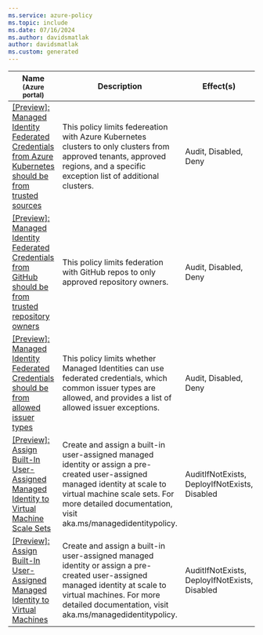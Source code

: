 ```yaml
---
ms.service: azure-policy
ms.topic: include
ms.date: 07/16/2024
ms.author: davidsmatlak
author: davidsmatlak
ms.custom: generated
---
```


|Name<br /><sub>(Azure portal)</sub> |Description |Effect(s) |Version<br /><sub>(GitHub)</sub> |
|---|---|---|---|
|[\[Preview\]: Managed Identity Federated Credentials from Azure Kubernetes should be from trusted sources](https://portal.azure.com/#blade/Microsoft_Azure_Policy/PolicyDetailBlade/definitionId/%2Fproviders%2FMicrosoft.Authorization%2FpolicyDefinitions%2Fae62c456-33de-4dc8-b100-7ce9028a7d99) |This policy limits federeation with Azure Kubernetes clusters to only clusters from approved tenants, approved regions, and a specific exception list of additional clusters. |Audit, Disabled, Deny |[1.0.0-preview](https://github.com/Azure/azure-policy/blob/master/built-in-policies/policyDefinitions/Managed%20Identity/FIC_LimitToAzureKubernetesIssuer.json) |
|[\[Preview\]: Managed Identity Federated Credentials from GitHub should be from trusted repository owners](https://portal.azure.com/#blade/Microsoft_Azure_Policy/PolicyDetailBlade/definitionId/%2Fproviders%2FMicrosoft.Authorization%2FpolicyDefinitions%2Ffd1a8e20-2c4f-4a6c-9354-b58d786d9a1f) |This policy limits federation with GitHub repos to only approved repository owners. |Audit, Disabled, Deny |[1.0.1-preview](https://github.com/Azure/azure-policy/blob/master/built-in-policies/policyDefinitions/Managed%20Identity/FIC_LimitToGitHubIssuer.json) |
|[\[Preview\]: Managed Identity Federated Credentials should be from allowed issuer types](https://portal.azure.com/#blade/Microsoft_Azure_Policy/PolicyDetailBlade/definitionId/%2Fproviders%2FMicrosoft.Authorization%2FpolicyDefinitions%2F2571b7c3-3056-4a61-b00a-9bc5232234f5) |This policy limits whether Managed Identities can use federated credentials, which common issuer types are allowed, and provides a list of allowed issuer exceptions. |Audit, Disabled, Deny |[1.0.0-preview](https://github.com/Azure/azure-policy/blob/master/built-in-policies/policyDefinitions/Managed%20Identity/FIC_LimitToWellknownIssuers.json) |
|[\[Preview\]: Assign Built-In User-Assigned Managed Identity to Virtual Machine Scale Sets](https://portal.azure.com/#blade/Microsoft_Azure_Policy/PolicyDetailBlade/definitionId/%2Fproviders%2FMicrosoft.Authorization%2FpolicyDefinitions%2F516187d4-ef64-4a1b-ad6b-a7348502976c) |Create and assign a built-in user-assigned managed identity or assign a pre-created user-assigned managed identity at scale to virtual machine scale sets. For more detailed documentation, visit aka.ms/managedidentitypolicy. |AuditIfNotExists, DeployIfNotExists, Disabled |[1.1.0-preview](https://github.com/Azure/azure-policy/blob/master/built-in-policies/policyDefinitions/Managed%20Identity/VMSS_UAI_DINE.json) |
|[\[Preview\]: Assign Built-In User-Assigned Managed Identity to Virtual Machines](https://portal.azure.com/#blade/Microsoft_Azure_Policy/PolicyDetailBlade/definitionId/%2Fproviders%2FMicrosoft.Authorization%2FpolicyDefinitions%2Fd367bd60-64ca-4364-98ea-276775bddd94) |Create and assign a built-in user-assigned managed identity or assign a pre-created user-assigned managed identity at scale to virtual machines. For more detailed documentation, visit aka.ms/managedidentitypolicy. |AuditIfNotExists, DeployIfNotExists, Disabled |[1.1.0-preview](https://github.com/Azure/azure-policy/blob/master/built-in-policies/policyDefinitions/Managed%20Identity/VM_UAI_DINE.json) |
